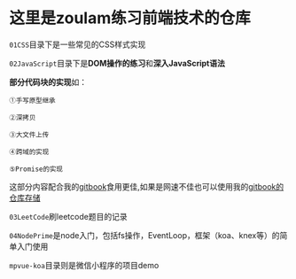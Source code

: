 # 这里是zoulam练习前端技术的仓库


`01CSS`目录下是一些常见的CSS样式实现

`02JavaScript`目录下是**DOM操作的练习**和**深入JavaScript语法**

**部分代码块的实现**如：
```
①手写原型继承

②深拷贝

③大文件上传

④跨域的实现

⑤Promise的实现
```
这部分内容配合我的[gitbook](https://zoulam.gitbook.io/zoulamlearnnote/)食用更佳,如果是网速不佳也可以使用我的[gitbook的仓库存储](https://github.com/zoulam/ZoulamLearnNote)

`03LeetCode`刷leetcode题目的记录

`04NodePrime`是node入门，包括fs操作，EventLoop，框架（koa、knex等）的简单入门使用

`mpvue-koa`目录则是微信小程序的项目demo